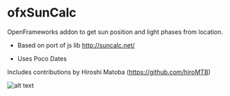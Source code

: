 # ofxSunCalc
OpenFrameworks addon to get sun position and light phases from location.

* Based on port of js lib http://suncalc.net/ 

* Uses Poco Dates

Includes contributions by Hiroshi Matoba (https://github.com/hiroMTB)

![alt text](https://farm4.staticflickr.com/3712/20077028196_d264060fbd_o.png "Example Screenshot")
